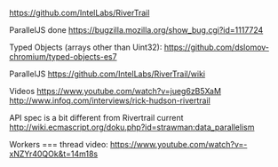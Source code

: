 https://github.com/IntelLabs/RiverTrail

ParallelJS done
https://bugzilla.mozilla.org/show_bug.cgi?id=1117724

Typed Objects (arrays other than Uint32): https://github.com/dslomov-chromium/typed-objects-es7

ParallelJS
https://github.com/IntelLabs/RiverTrail/wiki

Videos
https://www.youtube.com/watch?v=jueg6zB5XaM
http://www.infoq.com/interviews/rick-hudson-rivertrail

API spec is a bit different from Rivertrail current
http://wiki.ecmascript.org/doku.php?id=strawman:data_parallelism

Workers === thread video:
https://www.youtube.com/watch?v=-xNZYr40QOk&t=14m18s